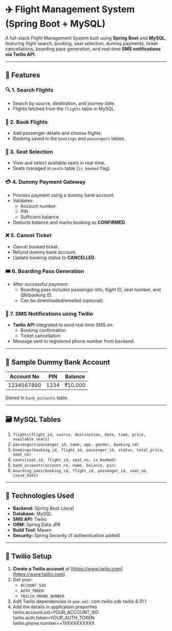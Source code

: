 # ✈️ Flight Management System (Spring Boot + MySQL)

A full-stack Flight Management System built using **Spring Boot** and **MySQL**, featuring flight search, booking, seat selection, dummy payments, ticket cancellations, boarding pass generation, and real-time **SMS notifications via Twilio API**.

---

## 🚀 Features

### 🔍 1. Search Flights
- Search by source, destination, and journey date.
- Flights fetched from the `flights` table in MySQL.

### 🧾 2. Book Flights
- Add passenger details and choose flights.
- Booking saved in the `bookings` and `passengers` tables.

### 💺 3. Seat Selection
- View and select available seats in real-time.
- Seats managed in `seats` table (`is_booked` flag).

### 💳 4. Dummy Payment Gateway
- Process payment using a dummy bank account.
- Validates:
  - Account number
  - PIN
  - Sufficient balance
- Deducts balance and marks booking as **CONFIRMED**.

### ❌ 5. Cancel Ticket
- Cancel booked ticket.
- Refund dummy bank account.
- Update booking status to **CANCELLED**.

### 🎟️ 6. Boarding Pass Generation
- After successful payment:
  - Boarding pass includes passenger info, flight ID, seat number, and QR/booking ID.
  - Can be downloaded/emailed (optional).

### 📲 7. SMS Notifications using Twilio
- **Twilio API** integrated to send real-time SMS on:
  - Booking confirmation
  - Ticket cancellation
- Message sent to registered phone number from backend.

---

## 🧪 Sample Dummy Bank Account

| Account No   | PIN  | Balance  |
|--------------|------|----------|
| 1234567890   | 1234 | ₹10,000  |

Stored in `bank_accounts` table.

---

## 🗃️ MySQL Tables

1. `flights(flight_id, source, destination, date, time, price, available_seats)`
2. `passengers(passenger_id, name, age, gender, booking_id)`
3. `bookings(booking_id, flight_id, passenger_id, status, total_price, seat_no)`
4. `seats(seat_id, flight_id, seat_no, is_booked)`
5. `bank_accounts(account_no, name, balance, pin)`
6. `boarding_pass(booking_id, flight_id, passenger_id, seat_no, issue_date)`

---

## 🔧 Technologies Used

- **Backend:** Spring Boot (Java)
- **Database:** MySQL
- **SMS API:** Twilio
- **ORM:** Spring Data JPA
- **Build Tool:** Maven
- **Security:** Spring Security (if authentication added)

---


## 📲 Twilio Setup

1. **Create a Twilio account** at [https://www.twilio.com](https://www.twilio.com).
2. Get your:
   - `ACCOUNT_SID`
   - `AUTH_TOKEN`
   - `TWILIO_PHONE_NUMBER`
3. Add Twilio dependencies in `pom.xml`:
   <dependency>
       <groupId>com.twilio.sdk</groupId>
       <artifactId>twilio</artifactId>
       <version>8.31.1</version>
   </dependency>
4. Add the details in application properties
twilio.account.sid=YOUR_ACCOUNT_SID
twilio.auth.token=YOUR_AUTH_TOKEN
twilio.phone.number=+1XXXXXXXXXX
